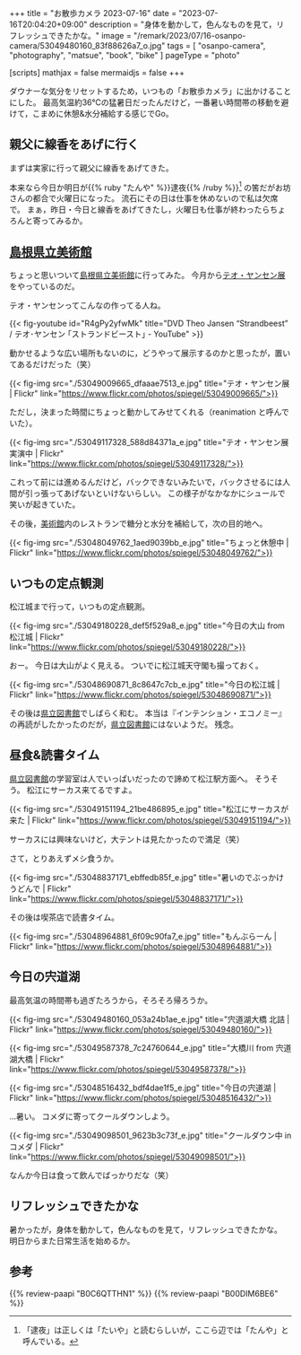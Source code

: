 +++
title = "お散歩カメラ 2023-07-16"
date =  "2023-07-16T20:04:20+09:00"
description = "身体を動かして，色んなものを見て，リフレッシュできたかな。"
image = "/remark/2023/07/16-osanpo-camera/53049480160_83f88626a7_o.jpg"
tags = [ "osanpo-camera", "photography", "matsue", "book", "bike" ]
pageType = "photo"

[scripts]
  mathjax = false
  mermaidjs = false
+++

ダウナーな気分をリセットするため，いつもの「お散歩カメラ」に出かけることにした。
最高気温約36℃の猛暑日だったんだけど，一番暑い時間帯の移動を避けて，こまめに休憩&水分補給する感じでGo。

## 親父に線香をあげに行く

まずは実家に行って親父に線香をあげてきた。

本来なら今日か明日が{{% ruby "たんや" %}}逮夜{{% /ruby %}}[^t1] の筈だがお坊さんの都合で火曜日になった。
流石にその日は仕事を休めないので私は欠席で。
まぁ，昨日・今日と線香をあげてきたし，火曜日も仕事が終わったらちょろんと寄ってみるか。

[^t1]: 「逮夜」は正しくは「たいや」と読むらしいが，ここら辺では「たんや」と呼んでいる。

## [島根県立美術館]

ちょっと思いついて[島根県立美術館]に行ってみた。
今月から[テオ・ヤンセン展](https://www.shimane-art-museum.jp/exhibition/000512.html "テオ・ヤンセン展 | 企画展 | 島根県立美術館")をやっているのだ。

テオ・ヤンセンってこんなの作ってる人ね。

{{< fig-youtube id="R4gPy2yfwMk" title="DVD Theo Jansen “Strandbeest” / テオ･ヤンセン ｢ストランドビースト｣ - YouTube" >}}

動かせるような広い場所もないのに，どうやって展示するのかと思ったが，置いてあるだけだった（笑）

{{< fig-img src="./53049009665_dfaaae7513_e.jpg" title="テオ・ヤンセン展 | Flickr" link="https://www.flickr.com/photos/spiegel/53049009665/">}}

ただし，決まった時間にちょっと動かしてみせてくれる（reanimation と呼んでいた）。

{{< fig-img src="./53049117328_588d84371a_e.jpg" title="テオ・ヤンセン展 実演中 | Flickr" link="https://www.flickr.com/photos/spiegel/53049117328/">}}

これって前には進めるんだけど，バックできないみたいで，バックさせるには人間が引っ張ってあげないといけないらしい。
この様子がなかなかにシュールで笑いが起きていた。

その後，[美術館][島根県立美術館]内のレストランで糖分と水分を補給して，次の目的地へ。

{{< fig-img src="./53048049762_1aed9039bb_e.jpg" title="ちょっと休憩中 | Flickr" link="https://www.flickr.com/photos/spiegel/53048049762/">}}

## いつもの定点観測

松江城まで行って，いつもの定点観測。

{{< fig-img src="./53049180228_def5f529a8_e.jpg" title="今日の大山 from 松江城 | Flickr" link="https://www.flickr.com/photos/spiegel/53049180228/">}}

おー。
今日は大山がよく見える。
ついでに松江城天守閣も撮っておく。

{{< fig-img src="./53048690871_8c8647c7cb_e.jpg" title="今日の松江城 | Flickr" link="https://www.flickr.com/photos/spiegel/53048690871/">}}

その後は[県立図書館][島根県立図書館]でしばらく和む。
本当は『インテンション・エコノミー』の再読がしたかったのだが，[県立図書館][島根県立図書館]にはないようだ。
残念。

## 昼食&読書タイム

[県立図書館][島根県立図書館]の学習室は人でいっぱいだったので諦めて松江駅方面へ。
そうそう。
松江にサーカス来てるですよ。

{{< fig-img src="./53049151194_21be486895_e.jpg" title="松江にサーカスが来た | Flickr" link="https://www.flickr.com/photos/spiegel/53049151194/">}}

サーカスには興味ないけど，大テントは見たかったので満足（笑）

さて，とりあえずメシ食うか。

{{< fig-img src="./53048837171_ebffedb85f_e.jpg" title="暑いのでぶっかけうどんで | Flickr" link="https://www.flickr.com/photos/spiegel/53048837171/">}}

その後は喫茶店で読書タイム。

{{< fig-img src="./53048964881_6f09c90fa7_e.jpg" title="もんぶらーん | Flickr" link="https://www.flickr.com/photos/spiegel/53048964881/">}}

## 今日の宍道湖

最高気温の時間帯も過ぎたろうから，そろそろ帰ろうか。

{{< fig-img src="./53049480160_053a24b1ae_e.jpg" title="宍道湖大橋 北詰 | Flickr" link="https://www.flickr.com/photos/spiegel/53049480160/">}}

{{< fig-img src="./53049587378_7c24760644_e.jpg" title="大橋川 from 宍道湖大橋 | Flickr" link="https://www.flickr.com/photos/spiegel/53049587378/">}}

{{< fig-img src="./53048516432_bdf4dae1f5_e.jpg" title="今日の宍道湖 | Flickr" link="https://www.flickr.com/photos/spiegel/53048516432/">}}

...暑い。
コメダに寄ってクールダウンしよう。

{{< fig-img src="./53049098501_9623b3c73f_e.jpg" title="クールダウン中 in コメダ | Flickr" link="https://www.flickr.com/photos/spiegel/53049098501/">}}

なんか今日は食って飲んでばっかりだな（笑）

## リフレッシュできたかな

暑かったが，身体を動かして，色んなものを見て，リフレッシュできたかな。
明日からまた日常生活を始めるか。

[島根県立美術館]: https://www.shimane-art-museum.jp/ "SHIMANE ART MUSEUM | 島根県立美術館"
[島根県立図書館]: https://www.library.pref.shimane.lg.jp/

## 参考

{{% review-paapi "B0C6QTTHN1" %}} <!-- 森口博子 ANISON COVERS -->
{{% review-paapi "B00DIM6BE6" %}} <!-- インテンション・エコノミー -->
